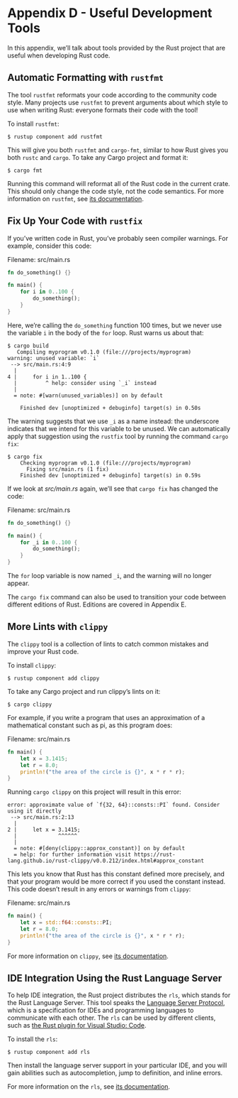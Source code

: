 # Appendix D - Useful Development Tools

In this appendix, we’ll talk about tools provided by the Rust project that are
useful when developing Rust code.

## Automatic Formatting with `rustfmt`

The tool `rustfmt` reformats your code according to the community code style.
Many projects use `rustfmt` to prevent arguments about which style to use when
writing Rust: everyone formats their code with the tool!

To install `rustfmt`:

```text
$ rustup component add rustfmt
```

This will give you both `rustfmt` and `cargo-fmt`, similar to how Rust gives
you both `rustc` and `cargo`. To take any Cargo project and format it:

```text
$ cargo fmt
```

Running this command will reformat all of the Rust code in the current crate.
This should only change the code style, not the code semantics. For more
information on `rustfmt`, see [its documentation][rustfmt].

[rustfmt]: https://github.com/rust-lang/rustfmt

## Fix Up Your Code with `rustfix`

If you’ve written code in Rust, you’ve probably seen compiler warnings. For
example, consider this code:

<span class="filename">Filename: src/main.rs</span>

```rust
fn do_something() {}

fn main() {
    for i in 0..100 {
        do_something();
    }
}
```

Here, we’re calling the `do_something` function 100 times, but we never use the
variable `i` in the body of the `for` loop. Rust warns us about that:

```text
$ cargo build
   Compiling myprogram v0.1.0 (file:///projects/myprogram)
warning: unused variable: `i`
 --> src/main.rs:4:9
  |
4 |     for i in 1..100 {
  |         ^ help: consider using `_i` instead
  |
  = note: #[warn(unused_variables)] on by default

    Finished dev [unoptimized + debuginfo] target(s) in 0.50s
```

The warning suggests that we use `_i` as a name instead: the underscore
indicates that we intend for this variable to be unused. We can automatically
apply that suggestion using the `rustfix` tool by running the command `cargo
fix`:

```text
$ cargo fix
    Checking myprogram v0.1.0 (file:///projects/myprogram)
      Fixing src/main.rs (1 fix)
    Finished dev [unoptimized + debuginfo] target(s) in 0.59s
```

If we look at *src/main.rs* again, we’ll see that `cargo fix` has changed the
code:

<span class="filename">Filename: src/main.rs</span>

```rust
fn do_something() {}

fn main() {
    for _i in 0..100 {
        do_something();
    }
}
```

The `for` loop variable is now named `_i`, and the warning will no longer
appear.

The `cargo fix` command can also be used to transition your code between
different editions of Rust. Editions are covered in Appendix E.

## More Lints with `clippy`

The `clippy` tool is a collection of lints to catch common mistakes and improve
your Rust code.

To install `clippy`:

```text
$ rustup component add clippy
```

To take any Cargo project and run clippy’s lints on it:

```text
$ cargo clippy
```

For example, if you write a program that uses an approximation of a
mathematical constant such as pi, as this program does:

<span class="filename">Filename: src/main.rs</span>

```rust
fn main() {
    let x = 3.1415;
    let r = 8.0;
    println!("the area of the circle is {}", x * r * r);
}
```

Running `cargo clippy` on this project will result in this error:

```text
error: approximate value of `f{32, 64}::consts::PI` found. Consider using it directly
 --> src/main.rs:2:13
  |
2 |     let x = 3.1415;
  |             ^^^^^^
  |
  = note: #[deny(clippy::approx_constant)] on by default
  = help: for further information visit https://rust-lang.github.io/rust-clippy/v0.0.212/index.html#approx_constant
```

This lets you know that Rust has this constant defined more precisely, and that
your program would be more correct if you used the constant instead. This code
doesn’t result in any errors or warnings from `clippy`:

<span class="filename">Filename: src/main.rs</span>

```rust
fn main() {
    let x = std::f64::consts::PI;
    let r = 8.0;
    println!("the area of the circle is {}", x * r * r);
}
```

For more information on `clippy`, see [its documentation][clippy].

[clippy]: https://github.com/rust-lang/rust-clippy

## IDE Integration Using the Rust Language Server

To help IDE integration, the Rust project distributes the `rls`, which stands
for the Rust Language Server. This tool speaks the [Language Server
Protocol][lsp], which is a specification for IDEs and programming languages to
communicate with each other. The `rls` can be used by different clients, such
as [the Rust plugin for Visual Studio: Code][vscode].

[lsp]: http://langserver.org/
[vscode]: https://marketplace.visualstudio.com/items?itemName=rust-lang.rust

To install the `rls`:

```text
$ rustup component add rls
```

Then install the language server support in your particular IDE, and you will
gain abilities such as autocompletion, jump to definition, and inline errors.

For more information on the `rls`, see [its documentation][rls].

[rls]: https://github.com/rust-lang/rls
